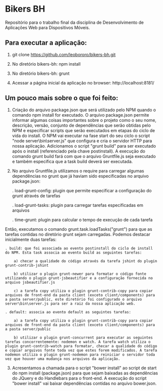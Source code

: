 # Bikers BH
Repositório para o trabalho final da disciplina de Desenvolvimento de Aplicações Web para Dispositivos Móveis.

## Para executar a aplicação:

1) git clone https://github.com/leobororo/bikers-bh.git

2) No diretório bikers-bh: npm install

3) No diretório bikers-bh: grunt

4) Acessar a página inicial da aplicação no browser: http://localhost:8181/

## Um pouco mais sobre o que foi feito:

 1) Criação do arquivo package.json que será utilizado pelo NPM quando o comando npm install for executado. O arquivo package.json permite informar algumas coisas importantes sobre o projeto como o seu nome, descrição, versão, conjunto de dependências que serão obtidas pelo NPM e especificar scripts que serão executados em etapas do ciclo de vida do install. O NPM vai executar na fase start do seu ciclo o script "node server\bin\server.js" que configura e cria o servidor HTTP para nossa aplicação. Adicionamos o script "grunt build" para ser executado após o install (referenciado pela chave postinstall). A execução do comando grunt build fará com que o arquivo Gruntfile.js seja executado e também especifica que a task build deverá ser executada.

 2) No arquivo Gruntfile.js utilizamos o require para carregar algumas dependências no grunt que já haviam sido especificadas no arquivo package.json:

 	. load-grunt-config: plugin que permite especificar a configuração do grunt através de tarefas

	. load-grunt-tasks: plugin para carregar tarefas especificadas em arquivos

	. time-grunt: plugin para calcular o tempo de execução de cada tarefa

Então, executamos o comando grunt.task.loadTasks("grunt") para que as tarefas contidas no diretório grunt sejam carregadas. Podemos destacar inicialmente duas tarefas:

	. build: que foi associada ao evento postinstall do ciclo de install do NPM. Esta task associa ao evento build as seguintes tarefas:

		a) checar a qualidade do código através da tarefa jshint do plugin grunt-contrib-jshint

		b) utilizar o plugin grunt-newer para formatar o código fonte utilizando o plugin grunt-jsbeautifier e a configuração fornecida no arquivo jsbeautifier.js

		c) a tarefa copy utiliza o plugin grunt-contrib-copy para copiar arquivos de front-end da pasta client (exceto client/components) para a pasta server/public, este diretório foi configurado o arquivo server\bin\server.js para ser a raiz da nossa aplicação web.

	. default: associa ao evento default as seguintes tarefas:

		a) a tarefa copy utiliza o plugin grunt-contrib-copy para copiar arquivos de front-end da pasta client (exceto client/components) para a pasta server/public

		b) utilizar o plugin grunt-concurrent para executar as seguintes tarefas concorrentemente: nodemon e watch. A tarefa watch utiliza o plugin grunt-contrib-watch para formatar, checar a qualidade do código e copiar arquivos fonte toda vez que estes forem modificados. A tarefa nodemon utiliza o plugin grunt-nodemon para reiniciar o servidor toda vez que houver uma mudança nos arquivos da aplicação.

3) Acresentamos a chamada para o script "bower install" ao script de start do npm install (package.json) para que sejam baixadas as dependências do JQuery e do Handlebars para o front-end. A execução do script "bower install" vai baixar dependências contidas no arquivo bower.json.
